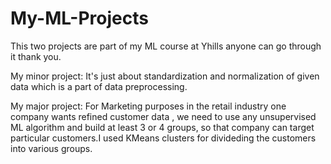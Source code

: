 # My-ML-Projects
This two projects are part of my ML course at Yhills
anyone can go through it
thank you.

My minor project:
        It's just about standardization and normalization of given data which is a part of data preprocessing.
        
My major project:
        For Marketing purposes in the retail industry one company wants refined customer data , we need to use any unsupervised ML algorithm and build at least  3 or 4  groups, so that company can target particular customers.I used KMeans clusters for divideding the customers into various groups.
